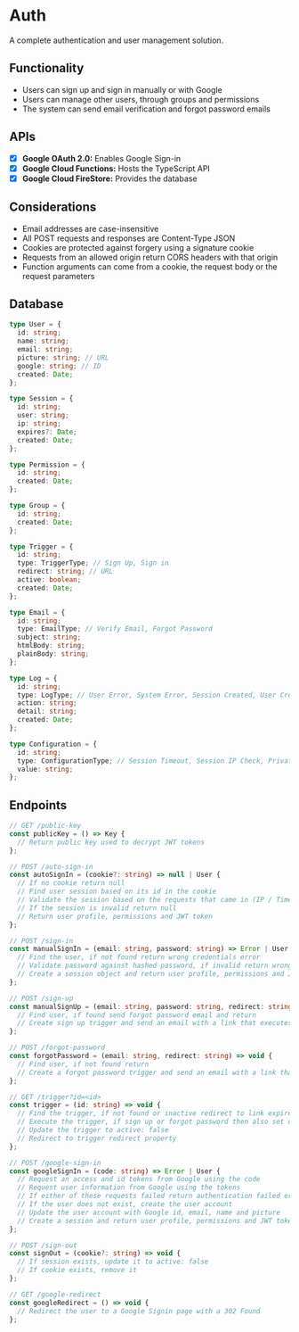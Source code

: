 # Auth
A complete authentication and user management solution.

## Functionality
- Users can sign up and sign in manually or with Google
- Users can manage other users, through groups and permissions
- The system can send email verification and forgot password emails

## APIs
- [x] **Google OAuth 2.0:** Enables Google Sign-in
- [x] **Google Cloud Functions:** Hosts the TypeScript API
- [x] **Google Cloud FireStore:** Provides the database

## Considerations
- Email addresses are case-insensitive
- All POST requests and responses are Content-Type JSON
- Cookies are protected against forgery using a signature cookie
- Requests from an allowed origin return CORS headers with that origin
- Function arguments can come from a cookie, the request body or the request parameters

## Database
```typescript
type User = {
  id: string;
  name: string;
  email: string;
  picture: string; // URL
  google: string; // ID
  created: Date;
};

type Session = {
  id: string;
  user: string;
  ip: string;
  expires?: Date;
  created: Date;
};

type Permission = {
  id: string;
  created: Date;
};

type Group = {
  id: string;
  created: Date;
};

type Trigger = {
  id: string;
  type: TriggerType; // Sign Up, Sign in
  redirect: string; // URL
  active: boolean;
  created: Date;
};

type Email = {
  id: string;
  type: EmailType; // Verify Email, Forgot Password
  subject: string;
  htmlBody: string;
  plainBody: string;
};

type Log = {
  id: string;
  type: LogType; // User Error, System Error, Session Created, User Created, Trigger Created, Permission Created, Group Created, Email Sent
  action: string;
  detail: string;
  created: Date;
};

type Configuration = {
  id: string;
  type: ConfigurationType; // Session Timeout, Session IP Check, Private Key, Public Key, Minimum Password Length
  value: string;
};
```

## Endpoints
```typescript
// GET /public-key
const publicKey = () => Key {
  // Return public key used to decrypt JWT tokens
};

// POST /auto-sign-in
const autoSignIn = (cookie?: string) => null | User {
  // If no cookie return null
  // Find user session based on its id in the cookie
  // Validate the session based on the requests that came in (IP / Timeout)
  // If the session is invalid return null
  // Return user profile, permissions and JWT token
};

// POST /sign-in
const manualSignIn = (email: string, password: string) => Error | User {
  // Find the user, if not found return wrong credentials error
  // Validate password against hashed password, if invalid return wrong credentials error
  // Create a session object and return user profile, permissions and JWT token
};

// POST /sign-up
const manualSignUp = (email: string, password: string, redirect: string, name?: string) => void {
  // Find user, if found send forgot password email and return
  // Create sign up trigger and send an email with a link that executes the trigger
};

// POST /forgot-password
const forgotPassword = (email: string, redirect: string) => void {
  // Find user, if not found return
  // Create a forgot password trigger and send an email with a link that executes the trigger
};

// GET /trigger?id=<id>
const trigger = (id: string) => void {
  // Find the trigger, if not found or inactive redirect to link expired page
  // Execute the trigger, if sign up or forgot password then also set cookie
  // Update the trigger to active: false
  // Redirect to trigger redirect property
};

// POST /google-sign-in
const googleSignIn = (code: string) => Error | User {
  // Request an access and id tokens from Google using the code
  // Request user information from Google using the tokens
  // If either of these requests failed return authentication failed error
  // If the user does not exist, create the user account
  // Update the user account with Google id, email, name and picture
  // Create a session and return user profile, permissions and JWT token
};

// POST /sign-out
const signOut = (cookie?: string) => void {
  // If session exists, update it to active: false
  // If cookie exists, remove it
};

// GET /google-redirect
const googleRedirect = () => void {
  // Redirect the user to a Google Signin page with a 302 Found
};
```
